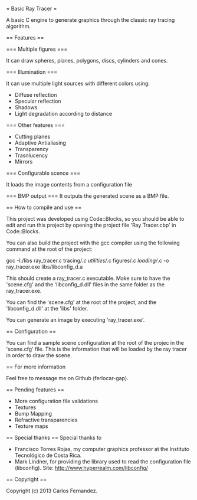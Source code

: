 = Basic Ray Tracer =

A basic C engine to generate graphics through the classic ray tracing algorithm.

== Features ==

=== Multiple figures ===

It can draw spheres, planes, polygons, discs, cylinders and cones.

=== Illumination ===

It can use multiple light sources with different colors using:
* Diffuse reflection
* Specular reflection
* Shadows
* Light degradation according to distance

=== Other features ===

* Cutting planes
* Adaptive Antialiasing
* Transparency
* Trasnlucency
* Mirrors

=== Configurable scence ===

It loads the image contents from a configuration file

=== BMP output ===
It outputs the generated scene as a BMP file.

== How to compile and use ==

This project was developed using Code::Blocks, so you should be able to edit and run this project by opening the project file 'Ray Tracer.cbp' in Code::Blocks.

You can also build the project with the gcc compiler using the following command at the root of the project:

gcc -I./libs ray_tracer.c tracing/*.c utilities/*.c figures/*.c loading/*.c -o ray_tracer.exe libs/libconfig_d.a

This should create a ray_tracer.c executable. Make sure to have the 'scene.cfg' and the 'libconfig_d.dll' files in the same folder as the ray_tracer.exe.

You can find the 'scene.cfg' at the root of the project, and the 'libconfig_d.dll' at the 'libs' folder.

You can generate an image by executing 'ray_tracer.exe'.

== Configuration ==

You can find a sample scene configuration at the root of the projec in the 'scene.cfg' file. This is the information that will be loaded by the ray tracer in order to draw the scene.

== For more information

Feel free to message me on Github (ferlocar-gap).

== Pending features ==

* More configuration file validations
* Textures
* Bump Mapping
* Refractive transparencies
* Texture maps

== Special thanks ==
Special thanks to 

* Francisco Torres Rojas, my computer graphics professor at the Instituto Tecnológico de Costa Rica.
* Mark Lindner, for providing the library used to read the configuration file (libconfig). Site: http://www.hyperrealm.com/libconfig/

== Copyright ==

Copyright (c) 2013 Carlos Fernandez.

